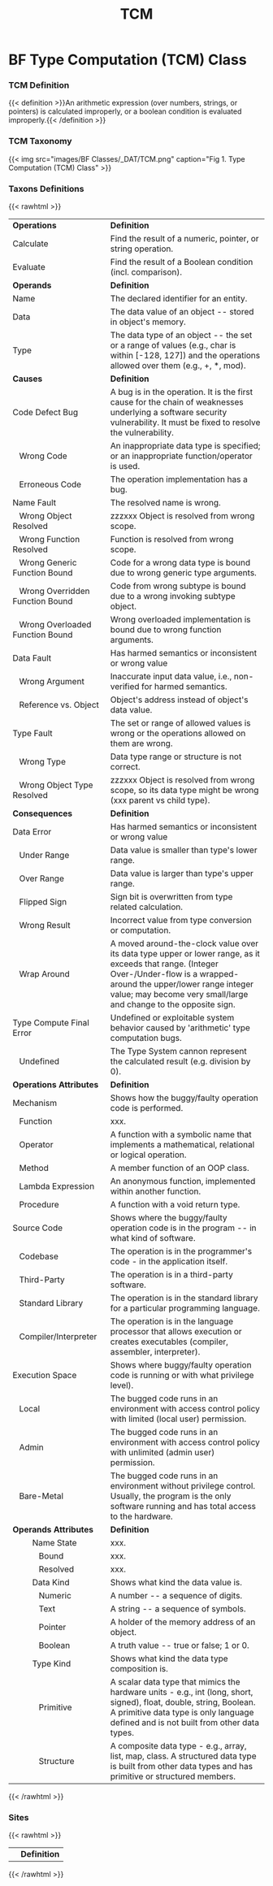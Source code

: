 ﻿---
weight: 3
title: "TCM"
---
# BF Type Computation (TCM) Class

### TCM Definition
{{< definition >}}An arithmetic expression (over numbers, strings, or pointers) is calculated improperly, or a boolean condition is evaluated improperly.{{< /definition >}}

### TCM Taxonomy


{{< img src="images/BF Classes/_DAT/TCM.png" caption="Fig 1. Type Computation (TCM) Class" >}}

### Taxons Definitions
{{< rawhtml >}}
<table class="table">
		<tr>
			<td><strong>Operations</strong></td>
	<td><strong>Definition</strong></td>
	</tr>
	<tr>
			<td>Calculate </td>
	<td>Find the result of a numeric, pointer, or string operation.</td>
	</tr>
	<tr>
			<td>Evaluate </td>
	<td>Find the result of a Boolean condition (incl. comparison).</td>
	</tr>
	<tr>
			<td><strong>Operands</strong></td>
	<td><strong>Definition</strong></td>
	</tr>
	<tr>
			<td>Name </td>
	<td>The declared identifier for an entity.</td>
	</tr>
	<tr>
			<td>Data </td>
	<td>The data value of an object -- stored in object's memory.</td>
	</tr>
	<tr>
			<td>Type </td>
	<td>The data type of an object -- the set or a range of values (e.g., char is within [-128, 127]) and the operations allowed over them (e.g., +, *, mod).</td>
	</tr>
	<tr>
			<td><strong>Causes</strong></td>
	<td><strong>Definition</strong></td>
	</tr>
	<tr>
			<td>Code Defect Bug</td>
	<td>A bug is in the operation. It is the first cause for the chain of weaknesses underlying a software security vulnerability. It must be fixed to resolve the vulnerability.</td>
	</tr>
	<tr>
			<td>   Wrong Code </td>
	<td>An inappropriate data type is specified; or an inappropriate function/operator is used.</td>
	</tr>
	<tr>
			<td>   Erroneous Code </td>
	<td>The operation implementation has a bug.</td>
	</tr>
	<tr>
			<td>Name Fault</td>
	<td>The resolved name is wrong.</td>
	</tr>
	<tr>
			<td>   Wrong Object Resolved </td>
	<td>zzzxxx Object is resolved from wrong scope.</td>
	</tr>
	<tr>
			<td>   Wrong Function Resolved </td>
	<td>Function is resolved from wrong scope.</td>
	</tr>
	<tr>
			<td>   Wrong Generic Function Bound </td>
	<td>Code for a wrong data type is bound due to wrong generic type arguments.</td>
	</tr>
	<tr>
			<td>   Wrong Overridden Function Bound </td>
	<td>Code from wrong subtype is bound due to a wrong invoking subtype object.</td>
	</tr>
	<tr>
			<td>   Wrong Overloaded Function Bound </td>
	<td>Wrong overloaded implementation is bound due to wrong function arguments.</td>
	</tr>
	<tr>
			<td>Data Fault</td>
	<td>Has harmed semantics or inconsistent or wrong value</td>
	</tr>
	<tr>
			<td>   Wrong Argument </td>
	<td>Inaccurate input data value, i.e., non-verified for harmed semantics.</td>
	</tr>
	<tr>
			<td>   Reference vs. Object </td>
	<td>Object's address instead of object's data value.</td>
	</tr>
	<tr>
			<td>Type Fault</td>
	<td>The set or range of allowed values is wrong or the operations allowed on them are wrong.</td>
	</tr>
	<tr>
			<td>   Wrong Type </td>
	<td>Data type range or structure is not correct.</td>
	</tr>
	<tr>
			<td>   Wrong Object Type Resolved </td>
	<td>zzzxxx Object is resolved from wrong scope, so its data type might be wrong (xxx parent vs child type).</td>
	</tr>
	<tr>
			<td><strong>Consequences</strong></td>
	<td><strong>Definition</strong></td>
	</tr>
	<tr>
			<td>Data Error</td>
	<td>Has harmed semantics or inconsistent or wrong value</td>
	</tr>
	<tr>
			<td>   Under Range </td>
	<td>Data value is smaller than type's lower range.</td>
	</tr>
	<tr>
			<td>   Over Range </td>
	<td>Data value is larger than type's upper range.</td>
	</tr>
	<tr>
			<td>   Flipped Sign </td>
	<td>Sign bit is overwritten from type related calculation.</td>
	</tr>
	<tr>
			<td>   Wrong Result </td>
	<td>Incorrect value from type conversion or computation.</td>
	</tr>
	<tr>
			<td>   Wrap Around </td>
	<td>A moved around-the-clock value over its data type upper or lower range, as it exceeds that range. (Integer Over-/Under-flow is a wrapped-around the upper/lower range integer value; may become very small/large and change to the opposite sign.</td>
	</tr>
	<tr>
			<td>Type Compute Final Error</td>
	<td>Undefined or exploitable system behavior caused by 'arithmetic' type computation bugs.</td>
	</tr>
	<tr>
			<td>   Undefined </td>
	<td>The Type System cannon represent the calculated result (e.g. division by 0).</td>
	</tr>
	<tr>
			<td><strong>Operations Attributes</strong></td>
	<td><strong>Definition</strong></td>
	</tr>
	<tr>
			<td>Mechanism </td>
	<td>Shows how the buggy/faulty operation code is performed.</td>
	</tr>
	<tr>
			<td>   Function </td>
	<td>xxx.</td>
	</tr>
	<tr>
			<td>   Operator </td>
	<td>A function with a symbolic name that implements a mathematical, relational or logical operation.</td>
	</tr>
	<tr>
			<td>   Method </td>
	<td>A member function of an OOP class.</td>
	</tr>
	<tr>
			<td>   Lambda Expression </td>
	<td>An anonymous function, implemented within another function.</td>
	</tr>
	<tr>
			<td>   Procedure </td>
	<td>A function with a void return type.</td>
	</tr>
	<tr>
			<td>Source Code </td>
	<td>Shows where the buggy/faulty operation code is in the program -- in what kind of software.</td>
	</tr>
	<tr>
			<td>   Codebase </td>
	<td>The operation is in the programmer's code - in the application itself.</td>
	</tr>
	<tr>
			<td>   Third-Party </td>
	<td>The operation is in a third-party software.</td>
	</tr>
	<tr>
			<td>   Standard Library </td>
	<td>The operation is in the standard library for a particular programming language.</td>
	</tr>
	<tr>
			<td>   Compiler/Interpreter </td>
	<td>The operation is in the language processor that allows execution or creates executables (compiler, assembler, interpreter).</td>
	</tr>
	<tr>
			<td>Execution Space </td>
	<td>Shows where buggy/faulty operation code is running or with what privilege level).</td>
	</tr>
	<tr>
			<td>   Local </td>
	<td>The bugged code runs in an environment with access control policy with limited (local user) permission.</td>
	</tr>
	<tr>
			<td>   Admin </td>
	<td>The bugged code runs in an environment with access control policy with unlimited (admin user) permission.</td>
	</tr>
	<tr>
			<td>   Bare-Metal </td>
	<td>The bugged code runs in an environment without privilege control. Usually, the program is the only software running and has total access to the hardware.</td>
	</tr>
	<tr>
			<td><strong>Operands Attributes</strong></td>
	<td><strong>Definition</strong></td>
	</tr>
	<tr>
			<td>         Name State </td>
	<td>xxx.</td>
	</tr>
	<tr>
			<td>            Bound </td>
	<td>xxx.</td>
	</tr>
	<tr>
			<td>            Resolved </td>
	<td>xxx.</td>
	</tr>
	<tr>
			<td>         Data Kind </td>
	<td>Shows what kind the data value is.</td>
	</tr>
	<tr>
			<td>            Numeric </td>
	<td>A number -- a sequence of digits.</td>
	</tr>
	<tr>
			<td>            Text </td>
	<td>A string -- a sequence of symbols.</td>
	</tr>
	<tr>
			<td>            Pointer </td>
	<td>A holder of the memory address of an object.</td>
	</tr>
	<tr>
			<td>            Boolean </td>
	<td>A truth value -- true or false; 1 or 0.</td>
	</tr>
	<tr>
			<td>         Type Kind </td>
	<td>Shows what kind the data type composition is.</td>
	</tr>
	<tr>
			<td>            Primitive </td>
	<td>A scalar data type that mimics the hardware units - e.g., int (long, short, signed), float, double, string, Boolean. A primitive data type is only language defined and is not built from other data types.</td>
	</tr>
	<tr>
			<td>            Structure </td>
	<td>A composite data type - e.g., array, list, map, class. A structured data type is built from other data types and has primitive or structured members.</td>
	</tr>
	
</table>
{{< /rawhtml >}}


### Sites

{{< rawhtml >}}
<table class="table">
		<tr>
			<td><strong></strong></td>
	<td><strong>Definition</strong></td>
	</tr>
	
</table>
{{< /rawhtml >}}
	